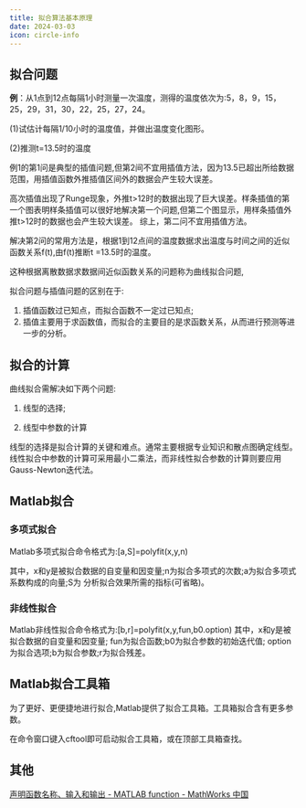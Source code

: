 ```yaml
---
title: 拟合算法基本原理
date: 2024-03-03
icon: circle-info
--- 
```


## 拟合问题

**例**：从1点到12点每隔1小时测量一次温度，测得的温度依次为:5，8，9，15，25，29，31，30，22，25，27，24。

(1)试估计每隔1/10小时的温度值，并做出温度变化图形。

(2)推测t=13.5时的温度

例1的第1问是典型的插值问题,但第2间不宜用插值方法，因为13.5已超出所给数据范围，用插值函数外推插值区间外的数据会产生较大误差。

高次插值出现了Runge现象，外推t>12时的数据出现了巨大误差。样条插值的第一个图表明样条插值可以很好地解决第一个问题,但第二个图显示，用样条插值外推t>12时的数据也会产生较大误差。
综上，第二问不宜用插值方法。

解决第2问的常用方法是，根据1到12点间的温度数据求出温度与时间之间的近似函数关系f(t),由f(t)推断t =13.5时的温度。

这种根据离散数据求数据间近似函数关系的问题称为曲线拟合问题,

拟合问题与插值问题的区别在于:

1. 插值函数过已知点，而拟合函数不一定过已知点;
2. 插值主要用于求函数值，而拟合的主要目的是求函数关系，从而进行预测等进一步的分析。

## 拟合的计算

曲线拟合需解决如下两个问题:

1. 线型的选择;

2. 线型中参数的计算

线型的选择是拟合计算的关键和难点。通常主要根据专业知识和散点图确定线型。线性拟合中参数的计算可采用最小二乘法，而非线性拟合参数的计算则要应用Gauss-Newton迭代法。

## Matlab拟合

### 多项式拟合

Matlab多项式拟合命令格式为:[a,S]=polyfit(x,y,n)

其中，x和y是被拟合数据的自变量和因变量;n为拟合多项式的次数;a为拟合多项式系数构成的向量;S为
分析拟合效果所需的指标(可省略)。

### 非线性拟合

Matlab非线性拟合命令格式为:[b,r]=polyfit(x,y,fun,b0.option)
其中，x和y是被拟合数据的自变量和因变量; fun为拟合函数;b0为拟合参数的初始迭代值; option为拟合选项;b为拟合参数;r为拟合残差。

## Matlab拟合工具箱

为了更好、更便捷地进行拟合,Matlab提供了拟合工具箱。工具箱拟合含有更多参数。

在命令窗口键入cftool即可启动拟合工具箱，或在顶部工具箱查找。

## 其他

[声明函数名称、输入和输出 - MATLAB function - MathWorks 中国](https://ww2.mathworks.cn/help/matlab/ref/function.html)
